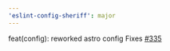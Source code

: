 ```yaml
---
'eslint-config-sheriff': major
---
```


feat(config): reworked astro config
Fixes [#335](https://github.com/AndreaPontrandolfo/sheriff/issues/335)
